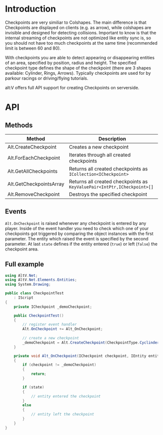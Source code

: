 # Introduction
Checkpoints are very similiar to Colshapes. The main difference is that Checkpoints are displayed on clients (e.g. as arrow), while colshapes are invisible and designed for detecting collisions. Important to know is that the internal streaming of checkpoints are not optimized like entity sync is, so you should not have too much checkpoints at the same time (recommended limit is between 60 and 80).

With checkpoints you are able to detect appearing or disappearing entities of an area, specified by position, radius and height.
The specified checkpoint type defines the shape of the checkpoint (there are 3 shapes available: Cylinder, Rings, Arrows). Typically checkpoints are used for by parkour racings or driving/flying tutorials.

alt:V offers full API support for creating Checkpoints on serverside.

# API
## Methods

Method | Description
-------|------------
Alt.CreateCheckpoint | Creates a new checkpoint
Alt.ForEachCheckpoint | Iterates through all created checkpoints
Alt.GetAllCheckpoints | Returns all created checkpoints as `ICollection<ICheckpoint>`
Alt.GetCheckpointsArray | Returns all created checkpoints as `KeyValuePair<IntPtr,ICheckpoint>[]`
Alt.RemoveCheckpoint | Destroys the specified checkpoint

## Events
`Alt.OnCheckpoint` is raised whenever any checkpoint is entered by any player.
Inside of the event handler you need to check which one of your checkpoints got triggered by comparing the object instances with the first parameter.
The entity which raised the event is specified by the second parameter.
At last `state` defines if the entity entered (`true`) or left (`false`) the checkpoint area.

## Full example
```cs
using AltV.Net;
using AltV.Net.Elements.Entities;
using System.Drawing;

public class CheckpointTest
    : IScript
{
    private ICheckpoint _demoCheckpoint;

    public CheckpointTest()
    {
        // register event handler
        Alt.OnCheckpoint += Alt_OnCheckpoint;
        
        // create a new checkpoint
        _demoCheckpoint = Alt.CreateCheckpoint(CheckpointType.Cyclinder, new Position(), 1.5f, 2f, Color.Yellow);
    }

    private void Alt_OnCheckpoint(ICheckpoint checkpoint, IEntity entity, bool state)
    {
        if (checkpoint != _demoCheckpoint)
        {
            return;
        }

        if (state)
        {
            // entity entered the checkpoint
        }
        else
        {
            // entity left the checkpoint
        }
    }
}
```
